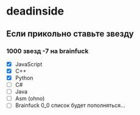 # deadinside
## Если прикольно ставьте звезду 
### 1000 звезд -7 на brainfuck

- [x] JavaScript
- [x] C++
- [x] Python
- [ ] C#
- [ ] Java
- [ ] Asm (ohno)
- [ ] Brainfuck 0_0
список будет пополняться...

